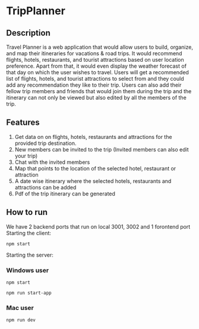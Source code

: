 # TripPlanner

## Description
Travel Planner is a web application that would allow users to build, organize, and map their itineraries for vacations & road trips. It would recommend flights, hotels, restaurants, and tourist attractions based on user location preference. Apart from that, it would even display the weather forecast of that day on which the user wishes to travel. Users will get a recommended list of flights, hotels, and tourist attractions to select from and they could add any recommendation they like to their trip. Users can also add their fellow trip members and friends that would join them during the trip and the itinerary can not only be viewed but also edited by all the members
of the trip.

## Features
1) Get data on on flights, hotels, restaurants and attractions for the provided trip destination.
2) New members can be invited to the trip (Invited members can also edit your trip)
3) Chat with the invited members
4) Map that points to the location of the selected hotel, restaurant or attraction
5) A date wise itinerary where the selected hotels, restaurants and attractions can be added
6) Pdf of the trip itinerary can be generated

## How to run
We have 2 backend ports that run on local 3001, 3002 and 1 forontend port
Starting the client:
```
npm start
```
Starting the server:
### Windows user
```
npm start
```
```
npm run start-app
```
### Mac user
```
npm run dev
```
